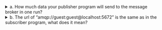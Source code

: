 <details> <summary>a. How much data your publisher program will send to the message broker in one run?</summary>

Program publisher mengirim 5 pesan ke message broker dalam satu kali eksekusi. Setiap pesan berupa `UserCreatedEventMessage` yang berisi informasi user sebagai berikut:
1. `user_id: "1", user_name: "2306275866-Amir"`
2. `user_id: "2", user_name: "2306275866-Budi"`
3. `user_id: "3", user_name: "2306275866-Cica"`
4. `user_id: "4", user_name: "2306275866-Dira"`
5. `user_id: "5", user_name: "2306275866-Emir"`

</details> <details> <summary>b. The url of “amqp://guest:guest@localhost:5672” is the same as in the subscriber program, what does it mean?</summary>

URL "amqp://guest:guest@localhost:5672" adalah URL koneksi AMQP (Advanced Message Queuing Protocol) dengan komponen sebagai berikut:
- Protocol: amqp
- Username: guest
- Password: guest
- Host: localhost
- Port: 5672

Penggunaan URL amqp://guest:guest@localhost:5672 yang sama di publisher dan subscriber menunjukan bahwa publisher dan subscriber terhubung ke instance message broker yang sama. Hal ini diperlukan agar message broker dapat menerima pesan dari publisher dan mengirimkannya ke subscriber. Dengan kata lain, keduanya harus terhubung ke broker yang sama agar dapat berkomunikasi.
